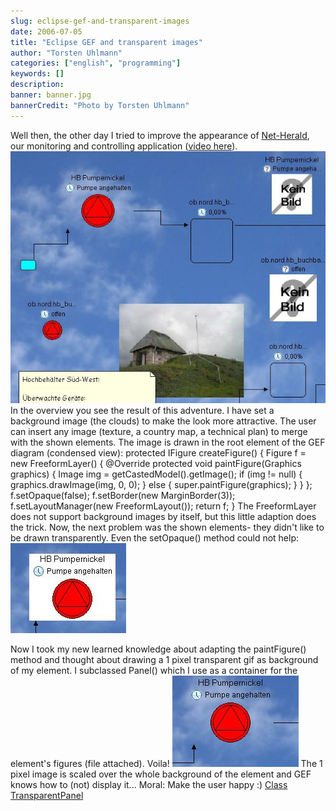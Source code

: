 ```yaml
---
slug: eclipse-gef-and-transparent-images
date: 2006-07-05
title: "Eclipse GEF and transparent images"
author: "Torsten Uhlmann"
categories: ["english", "programming"]
keywords: []
description:
banner: banner.jpg
bannerCredit: "Photo by Torsten Uhlmann"
---
```


Well then, the other day I tried to improve the appearance of [Net-Herald](http://net-herald.agynamix.de), our monitoring and controlling application ([video here](http://www.agynamix.de/cms/index.php?option=content&task=view&id=13⟨=en)). [![Overview](./gef_overview.jpg)](./gef_overview.jpg "Overview") In the overview you see the result of this adventure. I have set a background image (the clouds) to make the look more attractive. The user can insert any image (texture, a country map, a technical plan) to merge with the shown elements. The image is drawn in the root element of the GEF diagram (condensed view): protected IFigure createFigure() { Figure f = new FreeformLayer() { @Override protected void paintFigure(Graphics graphics) { Image img = getCastedModel().getImage(); if (img != null) { graphics.drawImage(img, 0, 0); } else { super.paintFigure(graphics); } } }; f.setOpaque(false); f.setBorder(new MarginBorder(3)); f.setLayoutManager(new FreeformLayout()); return f; } The FreeformLayer does not support background images by itself, but this little adaption does the trick. Now, the next problem was the shown elements- they didn't like to be drawn transparently. Even the setOpaque() method could not help: [](./gef_opaque.jpg "Opaque")
[![Opaque](./gef_opaque.jpg)](./gef_opaque.jpg "Opaque")

Now I took my new learned knowledge about adapting the paintFigure() method and thought about drawing a 1 pixel transparent gif as background of my element. I subclassed Panel() which I use as a container for the element's figures (file attached). Voila! [![Transparent](./gef_transparent.jpg)](./gef_transparent.jpg "Transparent") The 1 pixel image is scaled over the whole background of the element and GEF knows how to (not) display it... Moral: Make the user happy :) <span id="p56">[Class TransparentPanel](./TransparentPanel.zip)</span>
